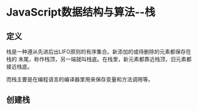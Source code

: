 # JavaScript数据结构与算法--栈

## 定义
栈是一种遵从先进后出LIFO原则的有序集合。新添加的或待删除的元素都保存在栈的 末尾，称作栈顶，另一端就叫栈底。在栈里，新元素都靠近栈顶，旧元素都接近栈底。

而栈主要是在编程语言的编译器里用来保存变量和方法调用等。

## 创建栈

